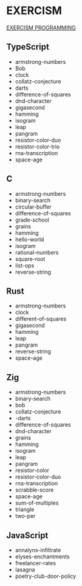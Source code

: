 # EXERCISM

[EXERCISM PROGRAMMING](https://exercism.org/)

## TypeScript

- armstrong-numbers
- Bob
- clock
- collatz-conjecture
- darts
- difference-of-squares
- dnd-character
- gigasecond
- hamming
- isogram
- leap
- pangram
- resistor-color-duo
- resistor-color-trio
- rna-transcription
- space-age

## C

- armstrong-numbers
- binary-search
- circular-buffer
- difference-of-squares
- grade-school
- grains
- hamming
- hello-world
- isogram
- rational-numbers
- square-root
- list-ops
- reverse-string

## Rust

- armstrong-numbers
- clock
- different-of-squares
- gigasecond
- hamming
- leap
- pangram
- reverse-string
- space-age

## Zig

- armstrong-numbers
- binary-search
- bob
- collatz-conjecture
- -darts
- difference-of-squares
- dnd-character
- grains
- hamming
- isogram
- leap
- pangram
- resistor-color
- resistor-color-duo
- rna-transcription
- scrabble-score
- space-age
- sum-of-multiples
- triangle
- two-per

## JavaScript

- annalyns-infiltrate
- elyses-enchantments
- freelancer-rates
- lasagna
- poetry-club-door-policy
